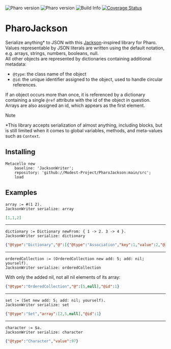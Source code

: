 ![Pharo version](https://img.shields.io/badge/Pharo-11-%23aac9ff.svg)
![Pharo version](https://img.shields.io/badge/Pharo-12-%23aac9ff.svg)
![Build Info](https://github.com/Modest-Project/PharoJackson/workflows/CI/badge.svg)
[![Coverage Status](https://coveralls.io/repos/github/Modest-Project/PharoJackson/badge.svg?branch=main)](https://coveralls.io/github/Modest-Project/PharoJackson?branch=main)

# PharoJackson

Serialize anything\* to JSON with this [Jackson](https://github.com/FasterXML/jackson)-inspired library for Pharo.  
Values representable by JSON literals are written using the default notation, e.g. arrays, strings, numbers, booleans, null.  
All other objects are represented by dictionaries containing additional metadata:
- `@type`: the class name of the object
- `@id`: the unique identifier assigned to the object, used to handle circular references.

If an object occurs more than once, it is referenced by a dictionary containing a single `@ref` attribute with the id of the object in question.  
Arrays are also assigned an id, which appears as the first element.

> [!NOTE]
> \*This library accepts serialization of almost anything, including blocks, but is still limited when it comes to global variables, methods, and meta-values such as `Context`.

## Installing

```st
Metacello new
	baseline: 'JacksonWriter';
  	repository: 'github://Modest-Project/PharoJackson:main/src';
  	load
```

## Examples

```st
array := #(1 2).
JacksonWriter serialize: array
```
```json
[1,1,2]
```
---
```st
dictionary := Dictionary newFrom: { 1 -> 2. 3 -> 4 }.
JacksonWriter serialize: dictionary
```
```json
{"@type":"Dictionary","@":[{"@type":"Association","key":1,"value":2,"@id":2},{"@type":"Association","key":3,"value":4,"@id":3}],"@id":1}
```
---
```st
orderedCollection := (OrderedCollection new add: 5; add: nil; yourself).
JacksonWriter serialize: orderedCollection
```
With only the added nil, not all nil elements of its array:
```json
{"@type":"OrderedCollection","@":[5,null],"@id":1}
```
---
```st
set := (Set new add: 5; add: nil; yourself).
JacksonWriter serialize: set
```
```json
{"@type":"Set","array":[2,5,null],"@id":1}
```
---
```st
character := $a.
JacksonWriter serialize: character
```
```json
{"@type":"Character","value":97}
```
